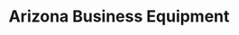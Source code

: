 ---
title: "Arizona Business Equipment"
url: /tucson/arizona-business-equipment/
shop: office supplies
---